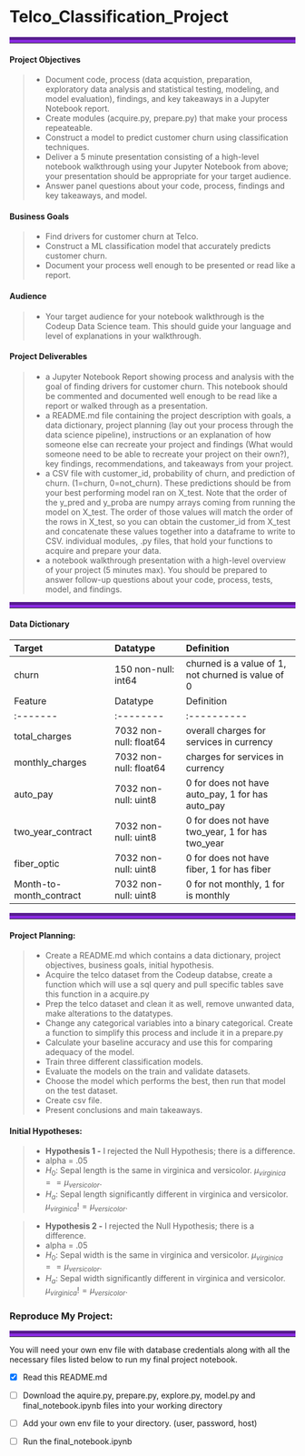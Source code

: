 # Telco_Classification_Project
<hr style="border-top: 10px groove blueviolet; margin-top: 1px; margin-bottom: 1px"></hr>



#### Project Objectives
> - Document code, process (data acquistion, preparation, exploratory data analysis and statistical testing, modeling, and model evaluation), findings, and key takeaways in a Jupyter Notebook report.
> - Create modules (acquire.py, prepare.py) that make your process repeateable.
> - Construct a model to predict customer churn using classification techniques.
> - Deliver a 5 minute presentation consisting of a high-level notebook walkthrough using your Jupyter Notebook from above; your presentation should be appropriate for your target audience.
> - Answer panel questions about your code, process, findings and key takeaways, and model.


#### Business Goals
> - Find drivers for customer churn at Telco.
> - Construct a ML classification model that accurately predicts customer churn.
> - Document your process well enough to be presented or read like a report.

#### Audience
> - Your target audience for your notebook walkthrough is the Codeup Data Science team. This should guide your language and level of explanations in your walkthrough.

#### Project Deliverables
> - a Jupyter Notebook Report showing process and analysis with the goal of finding drivers for customer churn. This notebook should be commented and documented well enough to be read like a report or walked through as a presentation.
> - a README.md file containing the project description with goals, a data dictionary, project planning (lay out your process through the data science pipeline), instructions or an explanation of how someone else can recreate your project and findings (What would someone need to be able to recreate your project on their own?), key findings, recommendations, and takeaways from your project.
> - a CSV file with customer_id, probability of churn, and prediction of churn. (1=churn, 0=not_churn). These predictions should be from your best performing model ran on X_test. Note that the order of the y_pred and y_proba are numpy arrays coming from running the model on X_test. The order of those values will match the order of the rows in X_test, so you can obtain the customer_id from X_test and concatenate these values together into a dataframe to write to CSV.
individual modules, .py files, that hold your functions to acquire and prepare your data.
> - a notebook walkthrough presentation with a high-level overview of your project (5 minutes max). You should be prepared to answer follow-up questions about your code, process, tests, model, and findings.


<hr style="border-top: 10px groove blueviolet; margin-top: 1px; margin-bottom: 1px"></hr>

#### Data Dictionary

|Target|Datatype|Definition|
|:-------|:--------|:----------|
| churn | 150 non-null: int64 | churned is a value of 1, not churned is value of 0 |
|Feature|Datatype|Definition|
|:-------|:--------|:----------|
|total_charges| 7032 non-null: float64 |    overall charges for services in currency |
|monthly_charges| 7032 non-null: float64 |    charges for services in currency|
|auto_pay| 7032 non-null: uint8|    0 for does not have auto_pay, 1 for has auto_pay|
|two_year_contract| 7032 non-null: uint8 |    0 for does not have two_year, 1 for has two_year|
|fiber_optic| 7032 non-null: uint8 |    0 for does not have fiber, 1 for has fiber |
|Month-to-month_contract| 7032 non-null: uint8 |    0 for not monthly, 1 for is monthly |



<hr style="border-top: 10px groove blueviolet; margin-top: 1px; margin-bottom: 1px"></hr>

#### Project Planning:

> - Create a README.md which contains a data dictionary, project objectives, business goals, initial hypothesis.
> - Acquire the telco dataset from the Codeup databse, create a function which will use a sql query and pull specific tables save this function in a acquire.py
> - Prep the telco dataset and clean it as well, remove unwanted data, make alterations to the datatypes.
> - Change any categorical variables into a binary categorical. Create a function to simplify this process and include it in a prepare.py
> - Calculate your baseline accuracy and use this for comparing adequacy of the model.
> - Train three different classification models.
> - Evaluate the models on the train and validate datasets.
> - Choose the model which performs the best, then run that model on the test dataset.
> - Create csv file.
> - Present conclusions and main takeaways.

#### Initial Hypotheses:

> - **Hypothesis 1 -** I rejected the Null Hypothesis; there is a difference.
> - alpha = .05
> - $H_0$: Sepal length is the same in virginica and versicolor. $\mu_{virginica} == \mu_{versicolor}$.  
> - $H_a$: Sepal length significantly different in virginica and versicolor. $\mu_{virginica} != \mu_{versicolor}$. 

> - **Hypothesis 2 -** I rejected the Null Hypothesis; there is a difference.
> - alpha = .05
> - $H_0$: Sepal width is the same in virginica and versicolor. $\mu_{virginica} == \mu_{versicolor}$.  
> - $H_a$: Sepal width significantly different in virginica and versicolor. $\mu_{virginica} != \mu_{versicolor}$. 




### Reproduce My Project:

<hr style="border-top: 10px groove blueviolet; margin-top: 1px; margin-bottom: 1px"></hr>

You will need your own env file with database credentials along with all the necessary files listed below to run my final project notebook. 
- [x] Read this README.md
- [ ] Download the aquire.py, prepare.py, explore.py, model.py and final_notebook.ipynb files into your working directory
- [ ] Add your own env file to your directory. (user, password, host)
- [ ] Run the final_notebook.ipynb 

